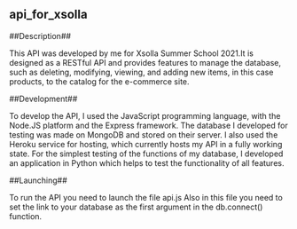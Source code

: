 ## api_for_xsolla ##

##Description##

This API was developed by me for Xsolla Summer School 2021.It is designed as a RESTful API and provides features to manage the database, such as deleting, modifying, viewing, and adding new items, in this case products, to the catalog for the e-commerce site.

##Development##

To develop the API, I used the JavaScript programming language, with the Node.JS platform and the Express framework. The database I developed for testing was made on MongoDB and stored on their server. I also used the Heroku service for hosting, which currently hosts my API in a fully working state. 
For the simplest testing of the functions of my database, I developed an application in Python which helps to test the functionality of all features. 

##Launching##

To run the API you need to launch the file api.js
Also in this file you need to set the link to your database as the first argument in the db.connect() function.
